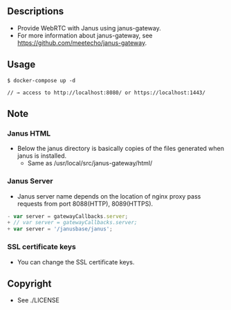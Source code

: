 ## Descriptions

- Provide WebRTC with Janus using janus-gateway.
- For more information about janus-gateway, see https://github.com/meetecho/janus-gateway.

## Usage

```
$ docker-compose up -d

// → access to http://localhost:8080/ or https://localhost:1443/
```

## Note

### Janus HTML

- Below the janus directory is basically copies of the files generated when janus is installed.
  - Same as /usr/local/src/janus-gateway/html/

### Janus Server

- Janus server name depends on the location of nginx proxy pass requests from port 8088(HTTP), 8089(HTTPS).

```janus/janus.js
- var server = gatewayCallbacks.server;
+ // var server = gatewayCallbacks.server;
+ var server = '/janusbase/janus';
```


### SSL certificate keys

- You can change the SSL certificate keys.

## Copyright

- See ./LICENSE

